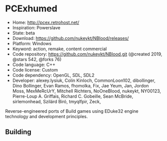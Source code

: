 # PCExhumed

- Home: http://pcex.retrohost.net/
- Inspiration: Powerslave
- State: beta
- Download: https://github.com/nukeykt/NBlood/releases/
- Platform: Windows
- Keyword: action, remake, content commercial
- Code repository: https://github.com/nukeykt/NBlood.git (@created 2019, @stars 542, @forks 76)
- Code language: C++
- Code license: Custom
- Code dependency: OpenGL, SDL, SDL2
- Developer: alexey.lysiuk, Colin Kinloch, CommonLoon102, dibollinger, Dino Bollinger, Evan Ramos, fhomolka, Fix, Jae Yeum, Jan, Jordon Moss, MexMeRcUrY, Mitchell Richters, NoOneBlood, nukeykt, NY00123, Pierre-Loup A. Griffais, Richard C. Gobeille, Sean McBride, sirlemonhead, Szilárd Biró, tmyqlfpir, Zeck, ‮

Reverse-engineered ports of Build games using EDuke32 engine technology and development principles.

## Building
